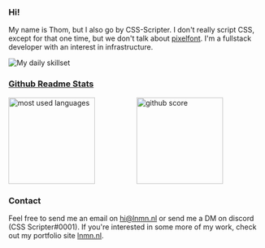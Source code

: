 ### Hi!

My name is Thom, but I also go by CSS-Scripter. I don't really script CSS, except for that one time, but we don't talk about [pixelfont](https://pixelfont.style). I'm a fullstack developer with an interest in infrastructure.

![My daily skillset](https://skillicons.dev/icons?i=go,js,ts,html,css,svelte,vue,nestjs,docker,git,figma,blender,vscode)

### [Github Readme Stats](https://github.com/anuraghazra/github-readme-stats)

<div style="display: flex; flex-row; height: 170px;">
	<img style="height: 170px; flex: 1;" src="https://github-readme-stats.vercel.app/api/top-langs?username=CSS-Scripter&bg_color=-45,364156,364156,7D4E57,7D4E57&hide_border=true&hide_title=true&text_color=ffffff&layout=compact&langs_count=6" alt="most used languages" />
	<img style="height: 170px; flex: 1;" src="https://github-readme-stats.vercel.app/api?username=CSS-Scripter&bg_color=-45,364156,364156,7D4E57,7D4E57&hide_border=true&hide_title=true&text_color=ffffff" alt="github score" />
</div>


### Contact

Feel free to send me an email on <a href="mailto:hi@lnmn.nl">hi@lnmn.nl</a> or send me a DM on discord (CSS Scripter#0001). If you're interested in some more of my work, check out my portfolio site [lnmn.nl](https://lnmn.nl).
